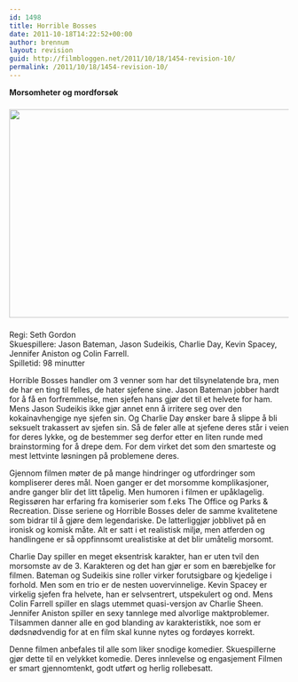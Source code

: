 ```yaml
---
id: 1498
title: Horrible Bosses
date: 2011-10-18T14:22:52+00:00
author: brennum
layout: revision
guid: http://filmbloggen.net/2011/10/18/1454-revision-10/
permalink: /2011/10/18/1454-revision-10/
---
```

**Morsomheter og mordforsøk**

<img style="padding-right: 8px;padding-top: 8px;padding-bottom: 8px" src="http://www.ifc.com/news/assets_c/horrible-bosses-alt-07072011.jpg" alt="" width="602" height="375" /> 

Regi: Seth Gordon  
Skuespillere: Jason Bateman, Jason Sudeikis, Charlie Day, Kevin Spacey, Jennifer Aniston og Colin Farrell.  
Spilletid: 98 minutter

Horrible Bosses handler om 3 venner som har det tilsynelatende bra, men de har en ting til felles, de hater sjefene sine. Jason Bateman jobber hardt for å få en forfremmelse, men sjefen hans gjør det til et helvete for ham. Mens Jason Sudeikis ikke gjør annet enn å irritere seg over den kokainavhengige nye sjefen sin. Og Charlie Day ønsker bare å slippe å bli seksuelt trakassert av sjefen sin. Så de føler alle at sjefene deres står i veien for deres lykke, og de bestemmer seg derfor etter en liten runde med brainstorming for å drepe dem. For dem virket det som den smarteste og mest lettvinte løsningen på problemene deres.

Gjennom filmen møter de på mange hindringer og utfordringer som kompliserer deres mål. Noen ganger er det morsomme komplikasjoner, andre ganger blir det litt tåpelig. Men humoren i filmen er upåklagelig. Regissøren har erfaring fra komiserier som f.eks The Office og Parks & Recreation. Disse seriene og Horrible Bosses deler de samme kvalitetene som bidrar til å gjøre dem legendariske. De latterliggjør jobblivet på en ironisk og komisk måte. Alt er satt i et realistisk miljø, men atferden og handlingene er så oppfinnsomt urealistiske at det blir umåtelig morsomt.

Charlie Day spiller en meget eksentrisk karakter, han er uten tvil den morsomste av de 3. Karakteren og det han gjør er som en bærebjelke for filmen. Bateman og Sudeikis sine roller virker forutsigbare og kjedelige i forhold. Men som en trio er de nesten uovervinnelige. Kevin Spacey er virkelig sjefen fra helvete, han er selvsentrert, utspekulert og ond. Mens Colin Farrell spiller en slags utemmet quasi-versjon av Charlie Sheen. Jennifer Aniston spiller en sexy tannlege med alvorlige maktproblemer. Tilsammen danner alle en god blanding av karakteristikk, noe som er dødsnødvendig for at en film skal kunne nytes og fordøyes korrekt.

Denne filmen anbefales til alle som liker snodige komedier. Skuespillerne gjør dette til en velykket komedie. Deres innlevelse og engasjement Filmen er smart gjennomtenkt, godt utført og herlig rollebesatt.